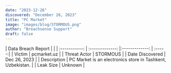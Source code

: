 ```yaml
---
date: "2023-12-26"
discovered: "December 26, 2023"
title: "PC Market"
image: "images/blog/STORMOUS.png"
author: "Breachsense Support"
draft: false
---
```


| Data Breach Report           |              | 
| :-----------: | :-------------:     |:-------------:    | :-----:|
| Victim      | pcmarket.uz      | 
| Threat Actor      | STORMOUS      | 
| Date Discovered      | Dec 26, 2023      | 
| Description      | PC Market is an electronics store in Tashkent, Uzbekistan.      | 
| Leak Size      | Unknown      | 

